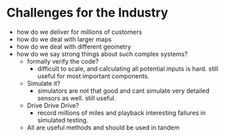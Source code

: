 

# Challenges for the Industry
- how do we deliver for millions of customers
- how do we deal with larger maps
- how do we deal with different geometry
- how do we say strong things about such complex systems?
  - formally verify the code?
    - difficult to scale, and calculating all potential inputs is hard. still useful for most important components.
  - Simulate it?
    - simulators are not that good and cant simulate very detailed sensors as well. still useful.
  - Drive Drive Drive?
    - record millions of miles and playback interesting failures in simulated testing.
  - All are useful methods and should be used in tandem